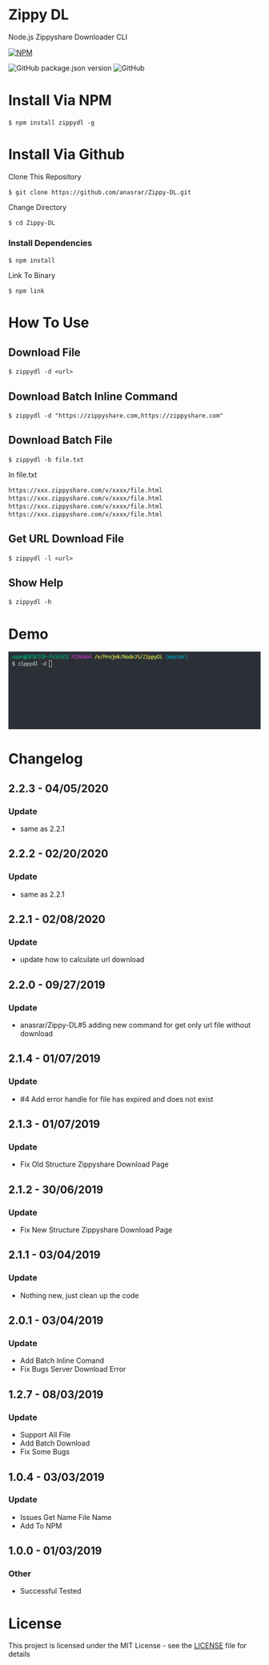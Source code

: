 # Zippy DL

Node.js Zippyshare Downloader CLI

[![NPM](https://nodei.co/npm/zippydl.png?compact=true)](https://nodei.co/npm/zippydl/)

![GitHub package.json version](https://img.shields.io/github/package-json/v/anasrar/Zippy-DL.svg) ![GitHub](https://img.shields.io/github/license/anasrar/Zippy-DL.svg)


# Install Via NPM

```
$ npm install zippydl -g
```

# Install Via Github

Clone This Repository

```
$ git clone https://github.com/anasrar/Zippy-DL.git
```

Change Directory

```
$ cd Zippy-DL
```

### Install Dependencies

```
$ npm install
```

Link To Binary
```
$ npm link
```

# How To Use


## Download File
```
$ zippydl -d <url>
```
## Download Batch Inline Command
```
$ zippydl -d "https://zippyshare.com,https://zippyshare.com"
```
## Download Batch File
```
$ zippydl -b file.txt
```
In file.txt
```
https://xxx.zippyshare.com/v/xxxx/file.html
https://xxx.zippyshare.com/v/xxxx/file.html
https://xxx.zippyshare.com/v/xxxx/file.html
https://xxx.zippyshare.com/v/xxxx/file.html
```
## Get URL Download File
```
$ zippydl -l <url>
```
## Show Help
```
$ zippydl -h
```

# Demo

![DEMO](DEMO.gif)


# Changelog

## 2.2.3 - 04/05/2020
### Update
- same as 2.2.1

## 2.2.2 - 02/20/2020
### Update
- same as 2.2.1

## 2.2.1 - 02/08/2020
### Update
- update how to calculate url download

## 2.2.0 - 09/27/2019
### Update
- anasrar/Zippy-DL#5 adding new command for get only url file without download

## 2.1.4 - 01/07/2019
### Update
- #4 Add error handle for file has expired and does not exist

## 2.1.3 - 01/07/2019
### Update
- Fix Old Structure Zippyshare Download Page

## 2.1.2 - 30/06/2019
### Update
- Fix New Structure Zippyshare Download Page

## 2.1.1 - 03/04/2019
### Update
- Nothing new, just clean up the code

## 2.0.1 - 03/04/2019
### Update
- Add Batch Inline Comand
- Fix Bugs Server Download Error

## 1.2.7 - 08/03/2019
### Update
- Support All File
- Add Batch Download
- Fix Some Bugs

## 1.0.4 - 03/03/2019
### Update
- Issues Get Name File Name
- Add To NPM

## 1.0.0 - 01/03/2019
### Other
- Successful Tested

# License

This project is licensed under the MIT License - see the [LICENSE](LICENSE) file for details